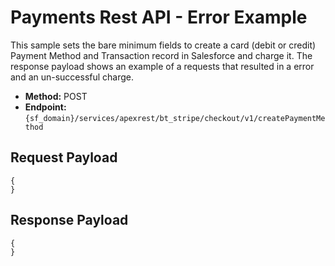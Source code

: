 # Payments Rest API - Error Example
This sample sets the bare minimum fields to create a card (debit or credit) Payment Method and Transaction record in Salesforce and charge it. The response payload shows an example of a requests that resulted in a error and an un-successful charge.


- **Method:** POST
- **Endpoint:** `{sf_domain}/services/apexrest/bt_stripe/checkout/v1/createPaymentMethod`


## Request Payload
```
{
}
```

## Response Payload
```
{
}
```
